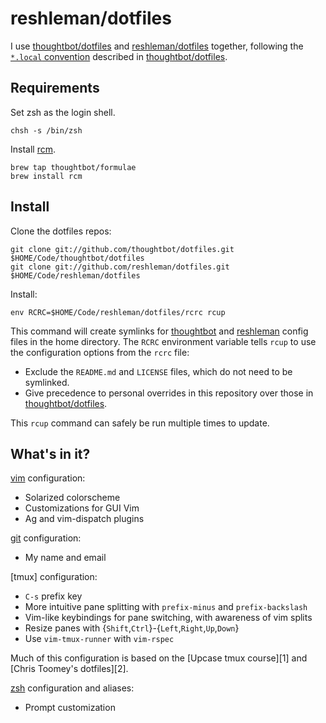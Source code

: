 # reshleman/dotfiles

I use [thoughtbot/dotfiles] and [reshleman/dotfiles] together, following the
[`*.local` convention][dot-local] described in [thoughtbot/dotfiles].

[dot-local]: https://github.com/thoughtbot/dotfiles#make-your-own-customizations

## Requirements

Set zsh as the login shell.

```
chsh -s /bin/zsh
```

Install [rcm](https://github.com/thoughbot/rcm).

```
brew tap thoughtbot/formulae
brew install rcm
```

## Install

Clone the dotfiles repos:

```
git clone git://github.com/thoughtbot/dotfiles.git $HOME/Code/thoughtbot/dotfiles
git clone git://github.com/reshleman/dotfiles.git $HOME/Code/reshleman/dotfiles
```

Install:

```
env RCRC=$HOME/Code/reshleman/dotfiles/rcrc rcup
```

This command will create symlinks for [thoughtbot][thoughtbot/dotfiles] and
[reshleman][reshleman/dotfiles] config files in the home directory. The `RCRC`
environment variable tells `rcup` to use the configuration options from the
`rcrc` file:

* Exclude the `README.md` and `LICENSE` files, which do not need to be symlinked.
* Give precedence to personal overrides in this repository over those in
  [thoughtbot/dotfiles].

This `rcup` command can safely be run multiple times to update.

[thoughtbot/dotfiles]: https://github.com/thoughtbot/dotfiles
[reshleman/dotfiles]: https://github.com/reshleman/dotfiles

## What's in it?

[vim](http://www.vim.org/) configuration:

* Solarized colorscheme
* Customizations for GUI Vim
* Ag and vim-dispatch plugins

[git](http://git-scm.com/) configuration:

* My name and email

[tmux] configuration:

* `C-s` prefix key
* More intuitive pane splitting with `prefix-minus` and `prefix-backslash`
* Vim-like keybindings for pane switching, with awareness of vim splits
* Resize panes with {`Shift`,`Ctrl`}-{`Left`,`Right`,`Up`,`Down`}
* Use `vim-tmux-runner` with `vim-rspec`

Much of this configuration is based on the [Upcase tmux course][1] and
[Chris Toomey's dotfiles][2].

[Upcase tmux course]: https://upcase.com/tmux
[Chris Toomey's dotfiles]: https://github.com/christoomey/dotfiles/blob/master/tmux/tmux.conf

[zsh](http://zsh.sourceforge.net/FAQ/zshfaq01.html) configuration and aliases:

* Prompt customization
